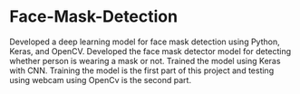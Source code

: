 # Face-Mask-Detection
Developed a deep learning model for face mask detection using Python, Keras, and OpenCV. Developed the face mask detector model for detecting whether person is wearing a mask or not. Trained the model using Keras with CNN. Training the model is the first part of this project and testing using webcam using OpenCv is the second part.
